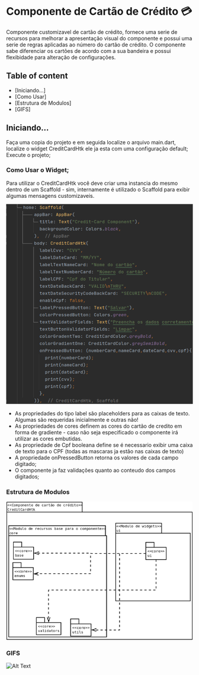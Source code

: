 Componente de Cartão de Crédito 💳
====
<p> 
   Componente customizavel de cartão de crédito, fornece uma serie de recursos para melhorar a apresentação visual do componente e possui uma serie de regras aplicadas ao número do cartão de crédito. O componente sabe diferenciar os cartões de acordo com a sua bandeira e possui flexibidade para alteração de configurações.      
</p>

## Table of content
- [Iniciando...]
- [Como Usar]
- [Estrutura de Modulos]
- [GIFS]

## Iniciando...
Faça uma copia do projeto e em seguida localize o arquivo main.dart, localize o widget CreditCardHtk ele ja esta com uma configuração default; Execute o projeto;

### Como Usar o Widget;

Para utilizar o CreditCardHtk você deve criar uma instancia do mesmo dentro de um Scaffold - sim, internamente é utilizado o Scaffold para exibir algumas mensagens customizaveis.

![Screenshot](credit_card_htk_widget.png)



* As propriedades do tipo label são placeholders para as caixas de texto. Algumas são requeridas inicialmente e outras não!
* As propriedades de cores definem as cores do cartão de credito em forma de gradiente - caso não seja especificado o componente irá utilizar as cores embutidas.
* As propriedade de Cpf booleana define se é necessario exibir uma caixa de texto para o CPF (todas as mascaras ja estão nas caixas de texto)
* A propriedade onPressedButton retorna os valores de cada campo digitado;
* O componente ja faz validações quanto ao conteudo dos campos digitados;
### Estrutura de Modulos
![Screenshot](modulos.png 'Modulos')

### GIFS

![Alt Text](credit_card_flutter.gif)
